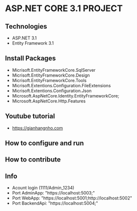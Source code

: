 # ASP.NET CORE 3.1 PROJECT
## Technologies
- ASP.NET 3.1
- Entity Framework 3.1
## Install Packages
- Micrisoft.EntityFrameworkCore.SqlServer
- Micrisoft.EntityFrameworkCore.Design
- Micrisoft.EntityFrameworkCore.Tools
- Micrisoft.Extentions.Configuration.FileExtensions
- Micrisoft.Extentions.Configuration.Json
- Microsoft.AspNetCore.Identity.EntityFrameworkCore;
- Microsoft.AspNetCore.Http.Features
## Youtube tutorial
- https://gianhangnho.com
## How to configure and run
## How to contribute
## Info
- Acount login (1111/Admin_1234)
- Port AdminApp: "https://localhost:5003;"
- Port WebApp: "https://localhost:5001;http://localhost:5002"
- Port BackendApi: "https://localhost:5004;"